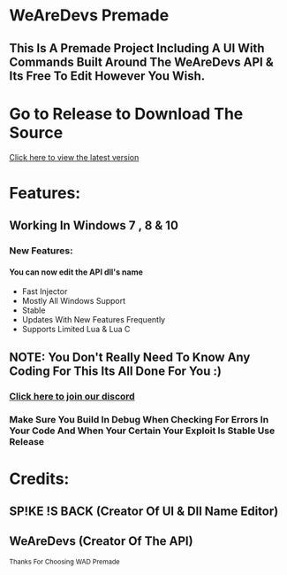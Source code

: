 # WeAreDevs Premade
## This Is A Premade Project Including A UI With Commands Built Around The WeAreDevs API & Its Free To Edit However You Wish.


# Go to Release to Download The Source
[Click here to view the latest version](https://github.com/SPIKEISBACK/WRDPremade/releases/latest)


# Features:

## Working In Windows 7 , 8 & 10

### New Features:

#### You can now edit the API dll's name

* Fast Injector
* Mostly All Windows Support
* Stable
* Updates With New Features Frequently
* Supports Limited Lua & Lua C

## NOTE: You Don't Really Need To Know Any Coding For This Its All Done For You :)
### [Click here to join our discord](https://discord.gg/gKjfxJq)

### Make Sure You Build In Debug When Checking For Errors In Your Code And When Your Certain Your Exploit Is Stable Use Release

# Credits:
## SP!KE !S BACK (Creator Of UI & Dll Name Editor)
## WeAreDevs (Creator Of The API)

<sub>Thanks For Choosing WAD Premade</sub>
